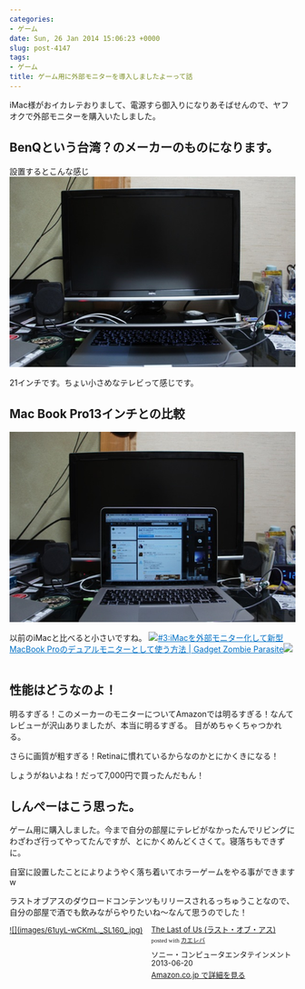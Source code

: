 ```yaml
---
categories:
- ゲーム
date: Sun, 26 Jan 2014 15:06:23 +0000
slug: post-4147
tags:
- ゲーム
title: ゲーム用に外部モニターを導入しましたよーって話
---
```


iMac様がおイカレテおりまして、電源すら御入りになりあそばせんので、ヤフオクで外部モニターを購入いたしました。

<h2>BenQという台湾？のメーカーのものになります。</h2>

設置するとこんな感じ
![](images/DSC01343.jpg)

21インチです。ちょい小さめなテレビって感じです。

<h2>Mac Book Pro13インチとの比較</h2>

![](images/DSC01344.jpg)

以前のiMacと比べると小さいですね。
<a href="https://www.warawareotoko.com/2013/11/06/post-3541/" target="_blank">![](images/)</a><a style="color:#0070C5;" href="https://www.warawareotoko.com/2013/11/06/post-3541/" target="_blank">#3:iMacを外部モニター化して新型MacBook Proのデュアルモニターとして使う方法 | Gadget Zombie Parasite</a>![](images/)<br style="clear:both;" /><br>

<h2>性能はどうなのよ！</h2>

明るすぎる！このメーカーのモニターについてAmazonでは明るすぎる！なんてレビューが沢山ありましたが、本当に明るすぎる。
目がめちゃくちゃつかれる。

さらに画質が粗すぎる！Retinaに慣れているからなのかとにかくきになる！

しょうがねいよね！だって7,000円で買ったんだもん！

<h2>しんぺーはこう思った。</h2>

ゲーム用に購入しました。今まで自分の部屋にテレビがなかったんでリビングにわざわざ行ってやってたんですが、とにかくめんどくさくて。寝落ちもできずに。

自室に設置したことによりようやく落ち着いてホラーゲームをやる事ができますw

ラストオブアスのダウロードコンテンツもリリースされるっちゅうことなので、自分の部屋で酒でも飲みながらやりたいね〜なんて思うのでした！

<div class="kaerebalink-box" style="text-align:left;padding-bottom:20px;font-size:small;/zoom: 1;overflow: hidden;"><div class="kaerebalink-image" style="float:left;margin:0 15px 10px 0;"><a href="http://www.amazon.co.jp/exec/obidos/ASIN/B00BXSZYXQ/warawareotoko-22/ref=nosim/" rel="nofollow" target="_blank">![](images/61uyL-wCKmL._SL160_.jpg)</a></div><div class="kaerebalink-info" style="line-height:120%;/zoom: 1;overflow: hidden;"><div class="kaerebalink-name" style="margin-bottom:10px;line-height:120%"><a href="http://www.amazon.co.jp/exec/obidos/ASIN/B00BXSZYXQ/warawareotoko-22/ref=nosim/" rel="nofollow" target="_blank">The Last of Us (ラスト・オブ・アス)</a><div class="kaerebalink-powered-date" style="font-size:8pt;margin-top:5px;font-family:verdana;line-height:120%">posted with <a href="http://kaereba.com" rel="nofollow" target="_blank">カエレバ</a></div></div><div class="kaerebalink-detail" style="margin-bottom:5px;"> ソニー・コンピュータエンタテインメント 2013-06-20    </div><div class="kaerebalink-link" style="margin-top: 5px"><a href="http://www.amazon.co.jp/exec/obidos/ASIN/B00BXSZYXQ/warawareotoko-22/ref=nosim/" rel="nofollow" target="_blank">Amazon.co.jp で詳細を見る</a></div></div><div class="booklink-footer" style="clear: left"></div></div>